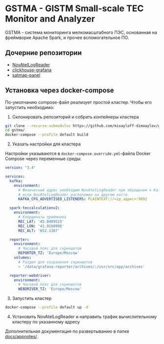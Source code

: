 # GSTMA - GISTM Small-scale TEC Monitor and Analyzer

GSTMA - система мониторинга мелкомасштабного ПЭС, основанная на фреймворке
Apache Spark, и прочее вспомогательное ПО.

## Дочерние репозитории

- [NovAtelLogReader][NovAtelLogReader]
- [clickhouse-grafana][clickhouse-grafana]
- [satmap-panel][satmap-panel]

## Установка через docker-compose

По-умолчанию compose-файл реализует простой кластер. Чтобы его запустить
необходимо:

1. Склонировать репозиторий и собрать контейнеры кластера

```sh
git clone --recurse-submodules https://github.com/mixayloff-dimaaylov/gstma.git
cd gstma/
docker-compose --profile default build
```

2. Указать настройки для кластера

Настройки указываются в `docker-compose.override.yml`-файла Docker Compose через
переменные среды:

```yaml
version: "3.4"

services:
  kafka:
    environment:
      # Физический адрес необходим NovAtelLogReader при обращении к Kafka
      # если NovAtelLogReader расположен на другом хосте
      KAFKA_CFG_ADVERTISED_LISTENERS: PLAINTEXT://<ip_адрес>:9092

  spark-teccalculationv2:
    environment:
      # Координаты приёмника
      REC_LAT: '45.0409515'
      REC_LON: '41.9108996'
      REC_ALT: '652.1387'

  reporter:
    environment:
      # Часовой пояс для скриншотов
      REPORTER_TZ: 'Europe/Moscow'
    volumes:
      # Раздел для сохранения скриншотов
      - '/data/grafana-reporter/archives/:/usr/src/app/archives'

  reporter-webdriver:
    environment:
      # Часовой пояс для скриншотов
      WEBDRIVER_TZ: 'Europe/Moscow'
```

3. Запустить кластер 

```sh
docker-compose --profile default up -d
```

4. Установить NovAtelLogReader и направить трафик вычислительному кластеру по
   указанному адресу

Дополнительная документация по развертыванию в папке [docs/appnotes/][docs].

[clickhouse-grafana]: https://github.com/mixayloff-dimaaylov/clickhouse-grafana
[docs]: ./docs/appnotes/
[NovAtelLogReader]: https://github.com/mixayloff-dimaaylov/NovAtelLogReader
[satmap-panel]: https://github.com/mixayloff-dimaaylov/satmap-panel
